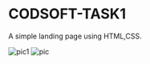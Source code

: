 # CODSOFT-TASK1
A simple landing page using HTML,CSS.

![pic1](https://github.com/Sarbani3pal/CODSOFT-TASK1/assets/106859451/4a00c087-e332-45c7-958b-729af47f4897)
![pic](https://github.com/Sarbani3pal/CODSOFT-TASK1/assets/106859451/50a08b4a-9ddb-4eb3-97d0-40d9ba14e1dc)
